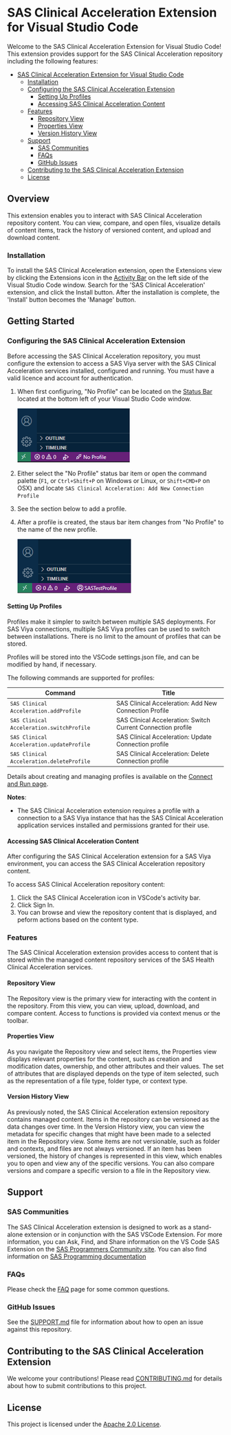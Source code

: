 # SAS Clinical Acceleration Extension for Visual Studio Code

Welcome to the SAS Clinical Acceleration Extension for Visual Studio Code! This extension provides support for the SAS Clinical Acceleration repository including the following features:

- [SAS Clinical Acceleration Extension for Visual Studio Code](#sas-ca-extension-for-visual-studio-code)
  - [Installation](#installation)
  - [Configuring the SAS Clinical Acceleration Extension](#configuring-the-sas-extension)
    - [Setting Up Profiles](#setting-up-profiles)
    - [Accessing SAS Clinical Acceleration Content](#accessing-sas-clinical-acceleration-content)
  - [Features](#features)
    - [Repository View](#repository-view)
    - [Properties View](#properites-view)
    - [Version History View](#version-history-view)
  - [Support](#support)
    - [SAS Communities](#sas-communities)
    - [FAQs](#faqs)
    - [GitHub Issues](#github-issues)
  - [Contributing to the SAS Clinical Acceleration Extension](#contributing-to-the-sas-clinical-acceleration-repository-extension)
  - [License](#license)

## Overview

This extension enables you to interact with SAS Clinical Acceleration repository content. You can view, compare, and open files, visualize details of content items, track the history of versioned content, and upload and download content.

### Installation

To install the SAS Clinical Acceleration extension, open the Extensions view by clicking the Extensions icon in the [Activity Bar](https://code.visualstudio.com/api/ux-guidelines/activity-bar) on the left side of the Visual Studio Code window. Search for the 'SAS Clinical Acceleration' extension, and click the Install button. After the installation is complete, the 'Install' button becomes the 'Manage' button.

## Getting Started

### Configuring the SAS Clinical Acceleration Extension

Before accessing the SAS Clinical Acceleration repository, you must configure the extension to access a SAS Viya server with the SAS Clinical Acceleration services installed, configured and running. You must have a valid licence and account for authentication.

1. When first configuring, "No Profile" can be located on the [Status Bar](https://code.visualstudio.com/api/ux-guidelines/status-bar) located at the bottom left of your Visual Studio Code window.

   ![No Active Profiles Found](doc/images/NoActiveProfilesStatusBar.png)

2. Either select the "No Profile" status bar item or open the command palette (`F1`, or `Ctrl+Shift+P` on Windows or Linux, or `Shift+CMD+P` on OSX) and locate `SAS Clinical Acceleration: Add New Connection Profile`
3. See the section below to add a profile.
4. After a profile is created, the staus bar item changes from "No Profile" to the name of the new profile.

   ![Status Bar Profile](doc/images/StatusBarProfileItem.png)

#### Setting Up Profiles

Profiles make it simpler to switch between multiple SAS deployments. For SAS Viya connections, multiple SAS Viya profiles can be used to switch between installations. There is no limit to the amount of profiles that can be stored.

Profiles will be stored into the VSCode settings.json file, and can be modified by hand, if necessary.

The following commands are supported for profiles:

| Command                                   | Title                                                        |
| ----------------------------------------- | ------------------------------------------------------------ |
| `SAS Clinical Acceleration.addProfile`    | SAS Clinical Acceleration: Add New Connection Profile        |
| `SAS Clinical Acceleration.switchProfile` | SAS Clinical Acceleration: Switch Current Connection profile |
| `SAS Clinical Acceleration.updateProfile` | SAS Clinical Acceleration: Update Connection profile         |
| `SAS Clinical Acceleration.deleteProfile` | SAS Clinical Acceleration: Delete Connection profile         |

Details about creating and managing profiles is available on the [Connect and Run page](/connect.md).

**Notes**:

- The SAS Clinical Acceleration extension requires a profile with a connection to a SAS Viya instance that has the SAS Clinical Acceleration application services installed and permissions granted for their use.

#### Accessing SAS Clinical Acceleration Content

After configuring the SAS Clinical Acceleration extension for a SAS Viya environment, you can access the SAS Clinical Acceleration repository content.

To access SAS Clinical Acceleration repository content:

1. Click the SAS Clinical Acceleration icon in VSCode's activity bar.
2. Click Sign In.
3. You can browse and view the repository content that is displayed, and peform actions based on the content type.

### Features

The SAS Clinical Acceleration extension provides access to content that is stored within the managed content repository services of the SAS Health Clinical Acceleration services.

#### Repository View

The Repository view is the primary view for interacting with the content in the repository. From this view, you can view, upload, download, and compare content. Access to functions is provided via context menus or the toolbar.

#### Properties View

As you navigate the Repository view and select items, the Properties view displays relevant properties for the content, such as creation and modification dates, ownership, and other attributes and their values. The set of attributes that are displayed depends on the type of item selected, such as the representation of a file type, folder type, or context type.

#### Version History View

As previously noted, the SAS Clinical Acceleration extension repository contains managed content. Items in the repository can be versioned as the data changes over time. In the Version History view, you can view the metadata for specific changes that might have been made to a selected item in the Repository view. Some items are not versionable, such as folder and contexts, and files are not always versioned. If an item has been versioned, the history of changes is represented in this view, which enables you to open and view any of the specific versions. You can also compare versions and compare a specific version to a file in the Repository view.

## Support

### SAS Communities

The SAS Clinical Acceleration extension is designed to work as a stand-alone extension or in conjunction with the SAS VSCode Extension. For more information, you can Ask, Find, and Share information on the VS Code SAS Extension on the [SAS Programmers Community site](https://communities.sas.com/t5/SAS-Programming/bd-p/programming). You can also find information on [SAS Programming documentation](https://go.documentation.sas.com/doc/en/pgmsascdc/9.4_3.5/lrcon/titlepage.htm)

### FAQs

Please check the [FAQ](https://github.com/sassoftware/vscode-sas-ca-extension/wiki/FAQ) page for some common questions.

### GitHub Issues

See the [SUPPORT.md](SUPPORT.md) file for information about how to open an issue against this repository.

## Contributing to the SAS Clinical Acceleration Extension

We welcome your contributions! Please read [CONTRIBUTING.md](/CONTRIBUTING.md) for details about how to submit contributions to this project.

## License

This project is licensed under the [Apache 2.0 License](LICENSE).
